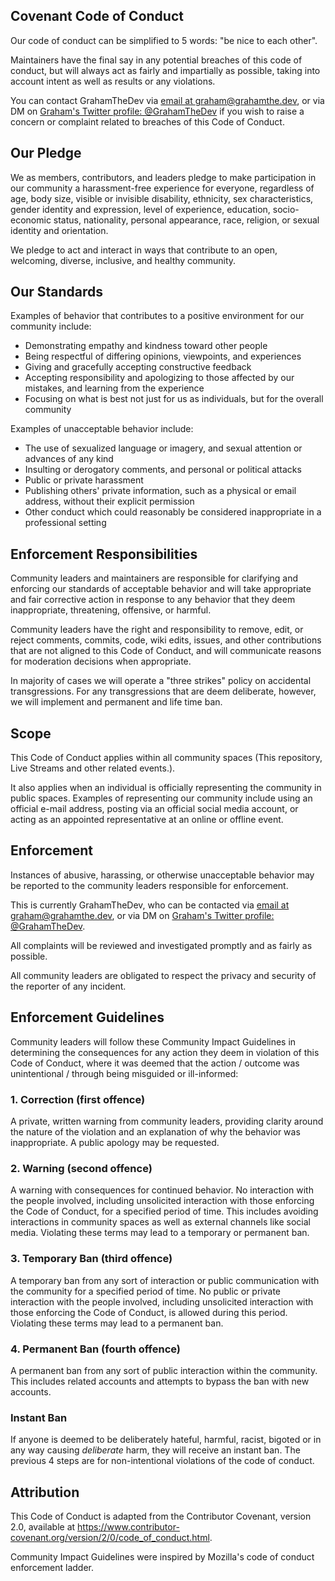 ## Covenant Code of Conduct
Our code of conduct can be simplified to 5 words: "be nice to each other".

Maintainers have the final say in any potential breaches of this code of conduct, but will always act as fairly and impartially as possible, taking into account intent as well as results or any violations.

You can contact GrahamTheDev via [email at graham@grahamthe.dev](mailto:graham@grahamthe.dev), or via DM on [Graham's Twitter profile: @GrahamTheDev](https://x.com/GrahamTheDev) if you wish to raise a concern or complaint related to breaches of this Code of Conduct. 

## Our Pledge
We as members, contributors, and leaders pledge to make participation in our community a harassment-free experience for everyone, regardless of age, body size, visible or invisible disability, ethnicity, sex characteristics, gender identity and expression, level of experience, education, socio-economic status, nationality, personal appearance, race, religion, or sexual identity and orientation.

We pledge to act and interact in ways that contribute to an open, welcoming, diverse, inclusive, and healthy community.

## Our Standards
Examples of behavior that contributes to a positive environment for our community include:

- Demonstrating empathy and kindness toward other people
- Being respectful of differing opinions, viewpoints, and experiences
- Giving and gracefully accepting constructive feedback
- Accepting responsibility and apologizing to those affected by our mistakes, and learning from the experience
- Focusing on what is best not just for us as individuals, but for the overall community

Examples of unacceptable behavior include:

- The use of sexualized language or imagery, and sexual attention or advances of any kind
- Insulting or derogatory comments, and personal or political attacks
- Public or private harassment
- Publishing others' private information, such as a physical or email address, without their explicit permission
- Other conduct which could reasonably be considered inappropriate in a professional setting

## Enforcement Responsibilities
Community leaders and maintainers are responsible for clarifying and enforcing our standards of acceptable behavior and will take appropriate and fair corrective action in response to any behavior that they deem inappropriate, threatening, offensive, or harmful.

Community leaders have the right and responsibility to remove, edit, or reject comments, commits, code, wiki edits, issues, and other contributions that are not aligned to this Code of Conduct, and will communicate reasons for moderation decisions when appropriate.

In majority of cases we will operate a "three strikes" policy on accidental transgressions. For any transgressions that are deem deliberate, however, we will implement and permanent and life time ban.

## Scope
This Code of Conduct applies within all community spaces (This repository, Live Streams and other related events.). 

It also applies when an individual is officially representing the community in public spaces. Examples of representing our community include using an official e-mail address, posting via an official social media account, or acting as an appointed representative at an online or offline event.

## Enforcement
Instances of abusive, harassing, or otherwise unacceptable behavior may be reported to the community leaders responsible for enforcement. 

This is currently GrahamTheDev, who can be contacted via [email at graham@grahamthe.dev](mailto:graham@grahamthe.dev), or via DM on [Graham's Twitter profile: @GrahamTheDev](https://x.com/GrahamTheDev). 

All complaints will be reviewed and investigated promptly and as fairly as possible.

All community leaders are obligated to respect the privacy and security of the reporter of any incident.

## Enforcement Guidelines
Community leaders will follow these Community Impact Guidelines in determining the consequences for any action they deem in violation of this Code of Conduct, where it was deemed that the action / outcome was unintentional / through being misguided or ill-informed:

### 1. Correction (first offence)
A private, written warning from community leaders, providing clarity around the nature of the violation and an explanation of why the behavior was inappropriate. A public apology may be requested.

### 2. Warning (second offence)
A warning with consequences for continued behavior. No interaction with the people involved, including unsolicited interaction with those enforcing the Code of Conduct, for a specified period of time. This includes avoiding interactions in community spaces as well as external channels like social media. Violating these terms may lead to a temporary or permanent ban.

### 3. Temporary Ban (third offence)
A temporary ban from any sort of interaction or public communication with the community for a specified period of time. No public or private interaction with the people involved, including unsolicited interaction with those enforcing the Code of Conduct, is allowed during this period. Violating these terms may lead to a permanent ban.

### 4. Permanent Ban (fourth offence)
A permanent ban from any sort of public interaction within the community. This includes related accounts and attempts to bypass the ban with new accounts.

### Instant Ban
If anyone is deemed to be deliberately hateful, harmful, racist, bigoted or in any way causing *deliberate* harm, they will receive an instant ban. The previous 4 steps are for non-intentional violations of the code of conduct.


## Attribution
This Code of Conduct is adapted from the Contributor Covenant, version 2.0, available at https://www.contributor-covenant.org/version/2/0/code_of_conduct.html.

Community Impact Guidelines were inspired by Mozilla's code of conduct enforcement ladder.
